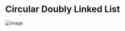 # Circular Doubly Linked List

![image](https://user-images.githubusercontent.com/88002748/169158233-af9beabe-2e25-4311-bbae-3db27b594cc6.png)
